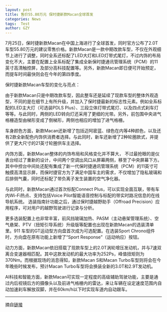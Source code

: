 ```yaml
---
layout: post
title: 售价55.80万元 保时捷新款Macan全球首发
categories: News
tags:  Test
author: GZY
---
```


7月25日，保时捷新款Macan在中国上海进行了全球首发，同时官方公布了2.0T车型55.80万元的建议零售价格。新款Macan是一款中期改款车型，不仅在外观细节上进行了调整，同时全系还标配了LED大灯和LED灯带式尾灯，不过内饰的布局变化不大，主要在配置上全系标配了集成全新保时捷通讯管理系统（PCM）的11英寸高清触控屏，及部分高科技配置等。另外，新款Macan即日便可开始预定，而提车时间最快则会在今年的第四季度。

保时捷新款Macan车型的变化与亮点：

由于新款Macan只是中期改款车型，因此整车还是延续了现款车型的整体外观造型，不同的是在细节上有所升级，并加入了保时捷最新的标志性元素。例如全系标配的LED主大灯（可选装PDLS Plus）、三段立体灯带式尾灯、以及四点式刹车灯等等。与此同时，两侧的LED转向灯还采用了更细的光带。另外，前包围中央进气格栅造型由梯形变成了倒梯形，两侧也相应的增加了进气格栅。

车身颜色方面，新款Macan还新增了包括迈阿密蓝、绿色在内等4种颜色，以及还有2款全新配色内饰供消费者选择。与此同时，新车还新增了2种轮圈款式，并提供了更大尺寸的21英寸轮圈供车主选择。

内饰方面，新款Macan整体的内饰布局和风格变化并不算大， 不过最抢眼的是仪表台经过了重新的设计，中间两个空调出风口从屏幕两侧，移至了中央屏幕下方。其中中控台中间处还配有集成了新一代保时捷通讯管理系统（PCM）的11英寸可触摸高清显示屏，而保时捷官方为了满足中国车主的需求，不仅增加了隐私玻璃和后排侧气囊，同时还标配了带负离子发生装置的空气净化器。

与此同时，新款Macan通过首次标配Connect Plus，可以实现全面互联，带有车内Wi-Fi热点、支持包括Voice Pilot智能语音控制与标配的带实时路况信息的在线导航系统。 选装指南针功能之后，通过保时捷越野助手（Offroad Precision）应用程序，可对用户的越野驾驶进行记录与分析。

更多选装配置上也非常丰富，前风挡玻璃加热、PASM（主动悬架管理系统）、空气悬架、PTV（扭矩引导系统）升级版等配置也出现在新款Macan的选装清单里。911 车型的GT运动型方向盘首次成为可选配置。在选装Sport Chrono组件时，方向盘在原有功能上新增了“Sport Response”（运动响应）按钮。

动力方面，新款Macan依旧搭载了现款车型上的2.0T涡轮增压发动机，并与7速双离合变速器相匹配。其中这款发动机的最大功率为252Ps，峰值扭矩则为370Nm。而根据现场的消息得知，新款Macan S和Macan Turbo车型则将会在今年晚些时候发布，预计Macan Turbo车型将会换装全新的3.0T和2.9T发动机。

AI科技和智能方面，新款Macan可实现一定程度的高级辅助驾驶功能，主要是通过内后视镜后方的摄像头以及前进气格栅内的雷达，来让车辆在设定速度范围内自动加速刹车解放双脚，并在60km/h以下时实现车道内自动跟车。

*****

摘自[链接](http://auto.qq.com/a/20180726/004773.htm)
